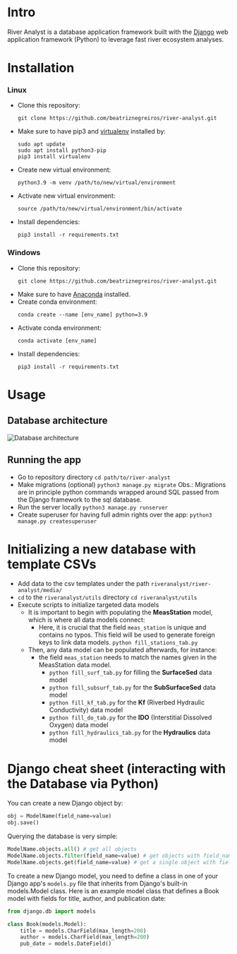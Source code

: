 # Intro
River Analyst is a database application framework built with the [Django](https://www.djangoproject.com/) web application framework (Python) to leverage fast river ecosystem analyses. 

# Installation
### Linux
- Clone this repository: 
    ```console 
    git clone https://github.com/beatriznegreiros/river-analyst.git
    ```
- Make sure to have pip3 and [virtualenv](https://pypi.org/project/virtualenv/) installed by: 
    ```console
    sudo apt update
    sudo apt install python3-pip
    pip3 install virtualenv
    ```
- Create new virtual environment:
    ```console
    python3.9 -m venv /path/to/new/virtual/environment
    ```
- Activate new virtual environment:
    ```console
    source /path/to/new/virtual/environment/bin/activate
    ```
- Install dependencies:
    ```console
    pip3 install -r requirements.txt
    ```
  
### Windows
- Clone this repository: 
    ```console
    git clone https://github.com/beatriznegreiros/river-analyst.git
    ```
- Make sure to have [Anaconda](https://docs.anaconda.com/anaconda/install/index.html) installed.
- Create conda environment: 
    ```console
    conda create --name [env_name] python=3.9
    ```
- Activate conda environment:
    ```console
    conda activate [env_name]
    ```
- Install dependencies:
    ```console
    pip3 install -r requirements.txt 
    ```

    
# Usage
## Database architecture

![Database architecture](https://github.com/beatriznegreiros/river-analyst/blob/master/static/images/river_analyst_DBMS%20ER%20diagram%20(UML%20notation).png)


## Running the app
- Go to repository directory
    ``cd path/to/river-analyst``
- Make migrations (optional)
    ``python3 manage.py migrate``
Obs.: Migrations are in principle python commands wrapped around SQL passed from the Django framework to the sql database.
- Run the server locally
    ``python3 manage.py runserver``
- Create superuser for having full admin rights over the app:
    ``python3 manage.py createsuperuser``
  
# Initializing a new database with template CSVs
- Add data to the csv templates under the path ``riveranalyst/river-analyst/media/``
- ``cd`` to the ``riveranalyst/utils`` directory
    ``cd riveranalyst/utils``
- Execute scripts to initialize targeted data models
    - It is important to begin with populating the **MeasStation** model, which is where all data models connect:
        - Here, it is crucial that the field ``meas_station`` is unique and contains no typos. This field will be used to generate foreign keys to link data models.
    ``python fill_stations_tab.py``
    - Then, any data model can be populated afterwards, for instance:
        - the field ``meas_station`` needs to match the names given in the MeasStation data model.
            - ``python fill_surf_tab.py`` for filling the **SurfaceSed** data model
            - ``python fill_subsurf_tab.py`` for the **SubSurfaceSed** data model
            - ``python fill_kf_tab.py`` for the **Kf** (Riverbed Hydraulic Conductivity) data model
            - ``python fill_do_tab.py`` for the **IDO** (Interstitial Dissolved Oxygen) data model
            - ``python fill_hydraulics_tab.py`` for the **Hydraulics** data model

# Django cheat sheet (interacting with the Database via Python)
You can create a new Django object by:
```python
obj = ModelName(field_name=value)
obj.save()
```

Querying the database is very simple:
```python
ModelName.objects.all() # get all objects
ModelName.objects.filter(field_name=value) # get objects with field_name = value
ModelName.objects.get(field_name=value) # get a single object with field_name = value
```

To create a new Django model, you need to define a class in one of your Django app's ``models.py`` file that inherits from Django's built-in models.Model class.
Here is an example model class that defines a Book model with fields for title, author, and publication date:
```python
from django.db import models

class Book(models.Model):
    title = models.CharField(max_length=200)
    author = models.CharField(max_length=200)
    pub_date = models.DateField()
```


